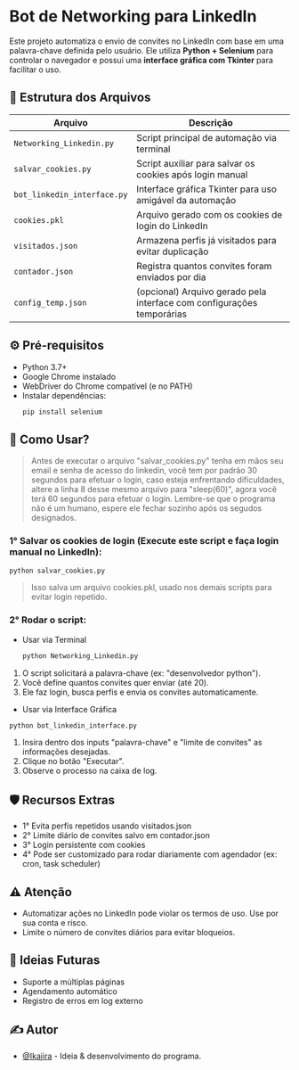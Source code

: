 # Bot de Networking para LinkedIn

Este projeto automatiza o envio de convites no LinkedIn com base em uma palavra-chave definida pelo usuário. Ele utiliza **Python + Selenium** para controlar o navegador e possui uma **interface gráfica com Tkinter** para facilitar o uso.

## 📁 Estrutura dos Arquivos

| Arquivo                    | Descrição                                                                 |
|---------------------------|---------------------------------------------------------------------------|
| `Networking_Linkedin.py`  | Script principal de automação via terminal                                |
| `salvar_cookies.py`       | Script auxiliar para salvar os cookies após login manual                  |
| `bot_linkedin_interface.py` | Interface gráfica Tkinter para uso amigável da automação                 |
| `cookies.pkl`             | Arquivo gerado com os cookies de login do LinkedIn                        |
| `visitados.json`          | Armazena perfis já visitados para evitar duplicação                       |
| `contador.json`           | Registra quantos convites foram enviados por dia                          |
| `config_temp.json`        | (opcional) Arquivo gerado pela interface com configurações temporárias    |

## ⚙️ Pré-requisitos

- Python 3.7+
- Google Chrome instalado
- WebDriver do Chrome compatível (e no PATH)
- Instalar dependências:
  ```bash
  pip install selenium

## 🧪  Como Usar? <a name = "como_usar"></a>
>Antes de executar o arquivo "salvar_cookies.py" tenha em mãos seu email e senha de acesso do linkedin, você tem por padrão 30 segundos para efetuar o login, caso esteja enfrentando dificuldades, altere a linha 8 desse mesmo arquivo para "sleep(60)", agora você terá 60 segundos para efetuar o login. Lembre-se que o programa não é um humano, espere ele fechar sozinho após os segudos designados.
### 1° Salvar os cookies de login (Execute este script e faça login manual no LinkedIn):
```bash
python salvar_cookies.py
```
>Isso salva um arquivo cookies.pkl, usado nos demais scripts para evitar login repetido.

### 2° Rodar o script:
- Usar via Terminal
  ```bash
  python Networking_Linkedin.py
  ```
1. O script solicitará a palavra-chave (ex: "desenvolvedor python").
2. Você define quantos convites quer enviar (até 20).
3. Ele faz login, busca perfis e envia os convites automaticamente.

- Usar via Interface Gráfica
```bash
python bot_linkedin_interface.py
```
1. Insira dentro dos inputs "palavra-chave" e "limite de convites" as informações desejadas.
2. Clique no botão "Executar".
3. Observe o processo na caixa de log.

## 🛡️ Recursos Extras
- 1° Evita perfis repetidos usando visitados.json
- 2° Limite diário de convites salvo em contador.json
- 3° Login persistente com cookies
- 4° Pode ser customizado para rodar diariamente com agendador (ex: cron, task scheduler)

## ⚠️ Atenção
- Automatizar ações no LinkedIn pode violar os termos de uso. Use por sua conta e risco.
- Limite o número de convites diários para evitar bloqueios.

## 🧠 Ideias Futuras
- Suporte a múltiplas páginas
- Agendamento automático
- Registro de erros em log externo

## ✍️ Autor <a name = "autor"></a>
- [@Ikajira](https://github.com/Ikajira) - Ideia & desenvolvimento do programa.
